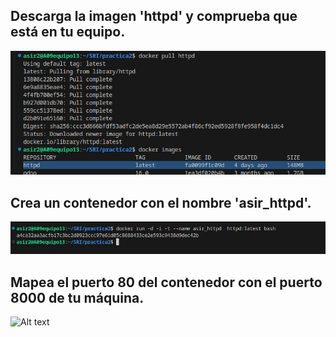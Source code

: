 ## Descarga la imagen 'httpd' y comprueba que está en tu equipo.

![Alt text](imagenes/Screenshot_20240410_182824.png)

## Crea un contenedor con el nombre 'asir_httpd'.

![Alt text](imagenes/Screenshot_20240410_183316.png)

## Mapea el puerto 80 del contenedor con el puerto 8000 de tu máquina.

![Alt text](imagenes/Screenshot_20240410_184230.png)

